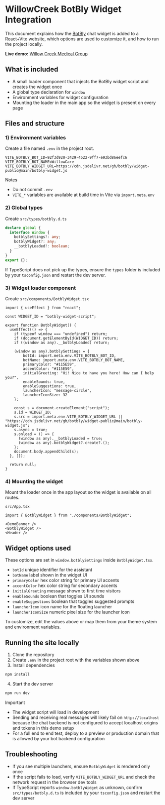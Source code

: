 # WillowCreek BotBly Widget Integration

This document explains how the [BotBly](https://botbly.com) chat widget is added to a React+Vite website, which options are used to customize it, and how to run the project locally.

**Live demo:** [Willow Creek Medical Group](https://willowcreekmedicalgroup.vercel.app/)


## What is included

* A small loader component that injects the BotBly widget script and creates the widget once
* A global type declaration for `window`
* Environment variables for widget configuration
* Mounting the loader in the main app so the widget is present on every page

## Files and structure

### 1) Environment variables

Create a file named `.env` in the project root.

```
VITE_BOTBLY_BOT_ID=92f3d920-3429-4522-9ff7-e93bd86eefc6
VITE_BOTBLY_BOT_NAME=WillowCare
VITE_BOTBLY_WIDGET_URL=https://cdn.jsdelivr.net/gh/botbly/widget-public@main/botbly-widget.js
```

Notes

* Do not commit `.env`
* `VITE_*` variables are available at build time in Vite via `import.meta.env`

### 2) Global types

Create `src/types/botbly.d.ts`

```ts
declare global {
  interface Window {
    botblySettings?: any;
    botblyWidget?: any;
    __botblyLoaded?: boolean;
  }
}
export {};
```

If TypeScript does not pick up the types, ensure the `types` folder is included by your `tsconfig.json` and restart the dev server.

### 3) Widget loader component

Create `src/components/BotblyWidget.tsx`

```tsx
import { useEffect } from "react";

const WIDGET_ID = "botbly-widget-script";

export function BotblyWidget() {
  useEffect(() => {
    if (typeof window === "undefined") return;
    if (document.getElementById(WIDGET_ID)) return;
    if ((window as any).__botblyLoaded) return;

    (window as any).botblySettings = {
        botId: import.meta.env.VITE_BOTBLY_BOT_ID,
        botName: import.meta.env.VITE_BOTBLY_BOT_NAME,
        primaryColor: "#115E59",
        accentColor: "#115E59",
        initialGreeting: "Hi! Nice to have you here! How can I help you?",
        enableSounds: true,
        enableSuggestions: true,
        launcherIcon: "message-circle",
        launcherIconSize: 32
    };

    const s = document.createElement("script");
    s.id = WIDGET_ID;
    s.src = import.meta.env.VITE_BOTBLY_WIDGET_URL || "https://cdn.jsdelivr.net/gh/botbly/widget-public@main/botbly-widget.js";
    s.async = true;
    s.onload = () => {
      (window as any).__botblyLoaded = true;
      (window as any).botblyWidget?.create?.();
    };
    document.body.appendChild(s);
  }, []);

  return null;
}
```

### 4) Mounting the widget

Mount the loader once in the app layout so the widget is available on all routes.

`src/App.tsx`

```tsx
import { BotblyWidget } from "./components/BotblyWidget";

<DemoBanner />
<BotblyWidget />
<Header />
```

## Widget options used

These options are set in `window.botblySettings` inside `BotblyWidget.tsx`.

* `botId` unique identifier for the assistant
* `botName` label shown in the widget UI
* `primaryColor` hex color string for primary UI accents
* `accentColor` hex color string for secondary accents
* `initialGreeting` message shown to first time visitors
* `enableSounds` boolean that toggles UI sounds
* `enableSuggestions` boolean that toggles suggested prompts
* `launcherIcon` icon name for the floating launcher
* `launcherIconSize` numeric pixel size for the launcher icon

To customize, edit the values above or map them from your theme system and environment variables.

## Running the site locally

1. Clone the repository
2. Create `.env` in the project root with the variables shown above
3. Install dependencies

```bash
npm install
```

4. Start the dev server

```bash
npm run dev
```

Important

* The widget script will load in development
* Sending and receiving real messages will likely fail on `http://localhost` because the chat backend is not configured to accept localhost origins and tokens in this demo setup
* For a full end to end test, deploy to a preview or production domain that is allowed by your bot backend configuration

## Troubleshooting

* If you see multiple launchers, ensure `BotblyWidget` is rendered only once
* If the script fails to load, verify `VITE_BOTBLY_WIDGET_URL` and check the network request in the browser dev tools
* If TypeScript reports `window.botblyWidget` as unknown, confirm `src/types/botbly.d.ts` is included by your `tsconfig.json` and restart the dev server





